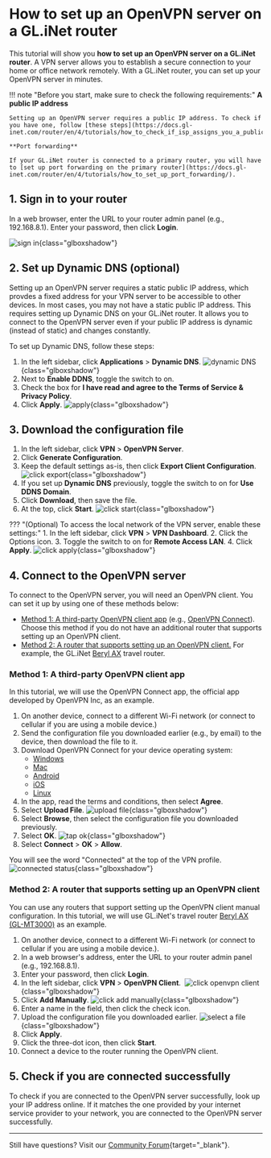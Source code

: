 # How to set up an OpenVPN server on a GL.iNet router

This tutorial will show you **how to set up an OpenVPN server on a GL.iNet router**. A VPN server allows you to establish a secure connection to your home or office network remotely. With a GL.iNet router, you can set up your OpenVPN server in minutes. 

!!! note "Before you start, make sure to check the following requirements:"
    **A public IP address**

    Setting up an OpenVPN server requires a public IP address. To check if you have one, follow [these steps](https://docs.gl-inet.com/router/en/4/tutorials/how_to_check_if_isp_assigns_you_a_public_ip_address/).

    **Port forwarding**

    If your GL.iNet router is connected to a primary router, you will have to [set up port forwarding on the primary router](https://docs.gl-inet.com/router/en/4/tutorials/how_to_set_up_port_forwarding/).

## 1. Sign in to your router

In a web browser, enter the URL to your router admin panel (e.g., 192.168.8.1). Enter your password, then click **Login**.

![sign in](https://static.gl-inet.com/docs/router/en/4/tutorials/build_your_own_openvpn_server/router-login.jpeg){class="glboxshadow"}

## 2. Set up Dynamic DNS (optional)

Setting up an OpenVPN server requires a static public IP address, which provdes a fixed address for your VPN server to be accessible to other devices. In most cases, you may not have a static public IP address. This requires setting up Dynamic DNS on your GL.iNet router. It allows you to connect to the OpenVPN server even if your public IP address is dynamic (instead of static) and changes constantly. 

To set up Dynamic DNS, follow these steps: 

1. In the left sidebar, click **Applications** > **Dynamic DNS**. 
![dynamic DNS](https://static.gl-inet.com/docs/router/en/4/tutorials/build_your_own_openvpn_server/click-dynamic-dns.jpeg){class="glboxshadow"}
2. Next to **Enable DDNS**, toggle the switch to on. 
3. Check the box for **I have read and agree to the Terms of Service & Privacy Policy**.
4. Click **Apply**. 
![apply](https://static.gl-inet.com/docs/router/en/4/tutorials/build_your_own_openvpn_server/dynamic-dns-click-apply.png){class="glboxshadow"}

## 3. Download the configuration file

1. In the left sidebar, click **VPN** > **OpenVPN Server**.
2. Click **Generate Configuration**. 
3. Keep the default settings as-is, then click **Export Client Configuration**. 
![click export](https://static.gl-inet.com/docs/router/en/4/tutorials/build_your_own_openvpn_server/click-export-client-configuration.jpeg){class="glboxshadow"}
4. If you set up **Dynamic DNS** previously, toggle the switch to on for **Use DDNS Domain**. 
5. Click **Download**, then save the file. 
6. At the top, click **Start**.
![click start](https://static.gl-inet.com/docs/router/en/4/tutorials/build_your_own_openvpn_server/openvpn-server-click-start.jpeg){class="glboxshadow"}

??? "(Optional) To access the local network of the VPN server, enable these settings:"
    1. In the left sidebar, click **VPN** > **VPN Dashboard**. 
    2. Click the Options icon.
    3. Toggle the switch to on for **Remote Access LAN**.
    4. Click **Apply**.
    ![click apply](https://static.gl-inet.com/docs/router/en/4/tutorials/build_your_own_openvpn_server/toggle-enable-remote-access-lan.png){class="glboxshadow"}

## 4. Connect to the OpenVPN server

To connect to the OpenVPN server, you will need an OpenVPN client. You can set it up by using one of these methods below: 

* [Method 1: A third-party OpenVPN client app](#method-1-a-third-party-openvpn-client-app) (e.g., [OpenVPN Connect](https://openvpn.net/client/)). Choose this method if you do not have an additional router that supports setting up an OpenVPN client. 
* [Method 2: A router that supports setting up an OpenVPN client.](#method-2-a-router-that-supports-setting-up-an-openvpn-client) For example, the GL.iNet [Beryl AX](https://www.gl-inet.com/products/gl-mt3000/) travel router.

### Method 1: A third-party OpenVPN client app

In this tutorial, we will use the OpenVPN Connect app, the official app developed by OpenVPN Inc, as an example. 

1. On another device, connect to a different Wi-Fi network (or connect to cellular if you are using a mobile device.)
2. Send the configuration file you downloaded earlier (e.g., by email) to the device, then download the file to it. 
3. Download OpenVPN Connect for your device operating system:
    * [Windows](https://openvpn.net/client/client-connect-vpn-for-windows/)
    * [Mac](https://openvpn.net/client-connect-vpn-for-mac-os/)
    * [Android](https://play.google.com/store/apps/details?id=net.openvpn.openvpn&hl=en&gl=US&pli=1)
    * [iOS](https://apps.apple.com/us/app/openvpn-connect-openvpn-app/id590379981)
    * [Linux](https://openvpn.net/openvpn-client-for-linux/)
4. In the app, read the terms and conditions, then select **Agree**. 
5. Select **Upload File**.
![upload file](https://static.gl-inet.com/docs/router/en/4/tutorials/build_your_own_openvpn_server/tap-upload-file.png){class="glboxshadow"}
6. Select **Browse**, then select the configuration file you downloaded previously. 
7. Select **OK**.
![tap ok](https://static.gl-inet.com/docs/router/en/4/tutorials/build_your_own_openvpn_server/tap-ok.png){class="glboxshadow"} 
8. Select **Connect** > **OK** > **Allow**. 

You will see the word "Connected" at the top of the VPN profile. 
![connected status](https://static.gl-inet.com/docs/router/en/4/tutorials/build_your_own_openvpn_server/connected-status.png){class="glboxshadow"} 

### Method 2: A router that supports setting up an OpenVPN client

You can use any routers that support setting up the OpenVPN client manual configuration. In this tutorial, we will use GL.iNet's travel router [Beryl AX (GL-MT3000)](https://www.gl-inet.com/products/gl-mt3000/) as an example. 

1. On another device, connect to a different Wi-Fi network (or connect to cellular if you are using a mobile device.). 
2. In a web browser's address, enter the URL to your router admin panel (e.g., 192.168.8.1).
3. Enter your password, then click **Login**. 
4. In the left sidebar, click **VPN** > **OpenVPN Client**. 
![click openvpn client](https://static.gl-inet.com/docs/router/en/4/tutorials/build_your_own_openvpn_server/click-openvpn-client.png){class="glboxshadow"} 
5. Click **Add Manually**. 
![click add manually](https://static.gl-inet.com/docs/router/en/4/tutorials/build_your_own_openvpn_server/click-add-manually.png){class="glboxshadow"} 
6. Enter a name in the field, then click the check icon. 
7. Upload the configuration file you downloaded earlier. 
![select a file](https://static.gl-inet.com/docs/router/en/4/tutorials/build_your_own_openvpn_server/click-select-a-file.png){class="glboxshadow"} 
8. Click **Apply**. 
9. Click the three-dot icon, then click **Start**. 
10. Connect a device to the router running the OpenVPN client. 

## 5. Check if you are connected successfully

To check if you are connected to the OpenVPN server successfully, look up your IP address online. If it matches the one provided by your internet service provider to your network, you are connected to the OpenVPN server successfully. 

---

Still have questions? Visit our [Community Forum](https://forum.gl-inet.com){target="_blank"}.

